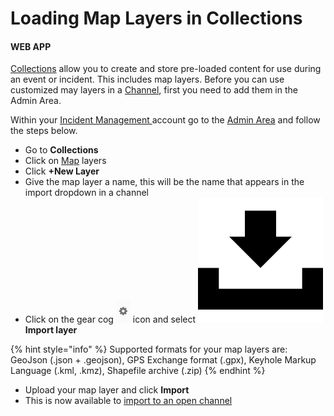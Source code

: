 # Loading Map Layers in Collections

#### WEB APP

[Collections](../admin-area/collections/) allow you to create and store pre-loaded content for use during an event or incident. This includes map layers. Before you can use customized may layers in a [Channel](../channels/), first you need to add them in the Admin Area.&#x20;

Within your [Incident Management ](../getting-started.md)account go to the [Admin Area](../admin-area/) and follow the steps below.

* Go to **Collections**
* Click on [Map](./) layers
* Click **+New Layer**
* Give the map layer a name, this will be the name that appears in the import dropdown in a channel
* Click on the gear cog <img src="../../.gitbook/assets/gear icon.png" alt="" data-size="original"> icon and select <img src="../../.gitbook/assets/import icon.png" alt="" data-size="line"> **Import layer**

{% hint style="info" %}
Supported formats for your map layers are: GeoJson (.json + .geojson), GPS Exchange format (.gpx), Keyhole Markup Language (.kml, .kmz), Shapefile archive (.zip)
{% endhint %}

* Upload your map layer and click **Import**
* This is now available to [import to an open channel](importing-map-layers-into-a-channel.md)
